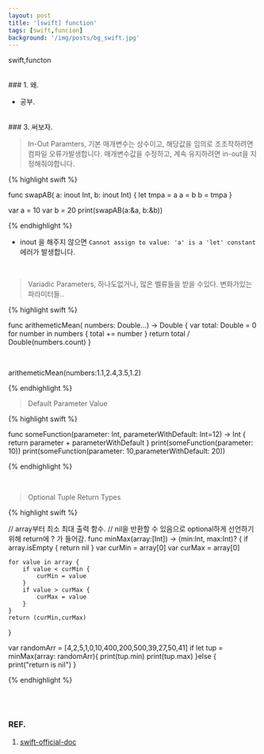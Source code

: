 ```yaml
---
layout: post
title: '[swift] function'
tags: [swift,funcion]
background: '/img/posts/bg_swift.jpg'
---
```

swift,functon

<br>
### 1. 왜.

* 공부.


<br>
### 3. 써보자.
<br>


>In-Out Paramters, 기본 매개변수는 상수이고, 해당값을 임의로 조조작하려면 컴파일 오류가발생합니다. 매개변수값을 수정하고, 계속 유지하려면 in-out을 지정해줘야합니다.


{% highlight swift %}

func swapAB( a: inout Int, b: inout Int) {
    let tmpa = a
    a = b
    b = tmpa
}


var a = 10
var b = 20
print(swapAB(a:&a, b:&b))

{% endhighlight %}

* inout 을 해주지 않으면 `Cannot assign to value: 'a' is a 'let' constant` 에러가 발생합니다.


<br>

> Variadic Parameters, 하나도없거나, 많은 벨류들을 받을 수있다. 변화가있는 파라미터들..

{% highlight swift %}

func arithemeticMean( numbers: Double...) -> Double {
    var total: Double = 0
    for number in numbers {
        total += number
    }
    return total / Double(numbers.count)
}

<br>

arithemeticMean(numbers:1.1,2.4,3.5,1.2)

{% endhighlight %}

> Default Parameter Value


{% highlight swift %}

func someFunction(parameter: Int, parameterWithDefault: Int=12) -> Int {
    return parameter + parameterWithDefault
}
print(someFunction(parameter: 10))
print(someFunction(parameter: 10,parameterWithDefault: 20))

{% endhighlight %}

<br>

> Optional Tuple Return Types


{% highlight swift %}

// array부터 최소 최대 출력 함수.
// nil을 반환할 수 있음으로 optional하게 선언하기위해 return에 ? 가 들어감.
func minMax(array:[Int]) -> (min:Int, max:Int)? {
    if array.isEmpty { return nil }
    var curMin = array[0]
    var curMax = array[0]
    
    for value in array {
        if value < curMin {
            curMin = value
        }
        if value > curMax {
            curMax = value
        }
    }
    return (curMin,curMax)
}


var randomArr = [4,2,5,1,0,10,400,200,500,39,27,50,41]
if let tup = minMax(array: randomArr){
    print(tup.min)
    print(tup.max)
}else {
    print("return is nil")
}

{% endhighlight %}



<br><br>
### REF.
1. [swift-official-doc](https://developer.apple.com/library/content/documentation/Swift/Conceptual/Swift_Programming_Language/TheBasics.html#//apple_ref/doc/uid/TP40014097-CH5-ID309)






